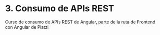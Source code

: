 # 3. Consumo de APIs REST
Curso de consumo de APIs REST de Angular, parte de la ruta de Frontend con Angular de Platzi
